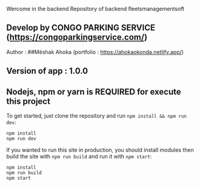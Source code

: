 Wercome in the backend Repository of backend fleetsmanagementsoft

## Develop by CONGO PARKING SERVICE (https://congoparkingservice.com/)

Author : ##Méshak Ahoka (portfolio : https://ahokaokonda.netlify.app/)

## Version of app : 1.0.0

## Nodejs, npm or yarn is REQUIRED for execute this project

To get started, just clone the repository and run `npm install && npm run dev`:

    npm install
    npm run dev

If you wanted to run this site in production, you should install modules then build the site with `npm run build` and run it with `npm start`:

    npm install
    npm run build
    npm start
